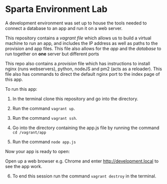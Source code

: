 # Sparta Environment Lab


A development environment was set up to house the tools needed to connect a database to an app and run it on a web server.

This repository contains a *vagrant file* which allows us to build a virtual machine to run an app, and includes the IP address as well as paths to the provision and app files. This file also allows for the *app* and the *database* to run together on **one** server but different ports

This repo also contains a *provision* file which has instructions to install nginx (runs webservers), python, nodeJS and pm2 (acts as a reloader). This file also has commands to direct the default nginx port to the index page of this app.  


To run this app:

1. In the terminal clone this repository and go into the directory.

2. Run the command `vagrant up`.

3. Run the command `vagrant ssh`.

4. Go into the directory containing the app.js file by running the command `cd /vagrant/app`

5. Run the command `node app.js`

Now your app is ready to open:

Open up a web browser e.g. Chrome and enter http://development.local to see the app work.

6. To end this session run the command `vagrant destroy` in the terminal.
